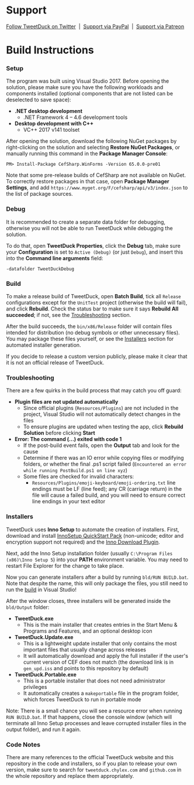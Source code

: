 # Support

[Follow TweetDuck on Twitter](https://twitter.com/TryMyAwesomeApp) &nbsp;|&nbsp; [Support via PayPal](https://paypal.me/chylex) &nbsp;|&nbsp; [Support via Patreon](https://www.patreon.com/chylex)

# Build Instructions

### Setup

The program was built using Visual Studio 2017. Before opening the solution, please make sure you have the following workloads and components installed (optional components that are not listed can be deselected to save space):
* **.NET desktop development**
  * .NET Framework 4 – 4.6 development tools
* **Desktop development with C++**
  * VC++ 2017 v141 toolset

After opening the solution, download the following NuGet packages by right-clicking on the solution and selecting **Restore NuGet Packages**, or manually running this command in the **Package Manager Console**:
```
PM> Install-Package CefSharp.WinForms -Version 65.0.0-pre01
```

Note that some pre-release builds of CefSharp are not available on NuGet. To correctly restore packages in that case, open **Package Manager Settings**, and add `https://www.myget.org/F/cefsharp/api/v3/index.json` to the list of package sources.

### Debug

It is recommended to create a separate data folder for debugging, otherwise you will not be able to run TweetDuck while debugging the solution.

To do that, open **TweetDuck Properties**, click the **Debug** tab, make sure your **Configuration** is set to `Active (Debug)` (or just `Debug`), and insert this into the **Command line arguments** field:
```
-datafolder TweetDuckDebug
```

### Build

To make a release build of TweetDuck, open **Batch Build**, tick all `Release` configurations except for the `UnitTest` project (otherwise the build will fail), and click **Rebuild**. Check the status bar to make sure it says **Rebuild All succeeded**; if not, see the [Troubleshooting](#troubleshooting) section.

After the build succeeds, the `bin/x86/Release` folder will contain files intended for distribution (no debug symbols or other unnecessary files). You may package these files yourself, or see the [Installers](#installers) section for automated installer generation.

If you decide to release a custom version publicly, please make it clear that it is not an official release of TweetDuck.

### Troubleshooting

There are a few quirks in the build process that may catch you off guard:

- **Plugin files are not updated automatically**
  - Since official plugins (`Resources/Plugins`) are not included in the project, Visual Studio will not automatically detect changes in the files
  - To ensure plugins are updated when testing the app, click **Rebuild Solution** before clicking **Start**
- **Error: The command (...) exited with code 1**
  - If the post-build event fails, open the **Output** tab and look for the cause
  - Determine if there was an IO error while copying files or modifying folders, or whether the final .ps1 script failed (`Encountered an error while running PostBuild.ps1 on line xyz`)
  - Some files are checked for invalid characters:
    - `Resources/Plugins/emoji-keyboard/emoji-ordering.txt` line endings must be LF (line feed); any CR (carriage return) in the file will cause a failed build, and you will need to ensure correct line endings in your text editor

### Installers

TweetDuck uses **Inno Setup** to automate the creation of installers. First, download and install [InnoSetup QuickStart Pack](http://www.jrsoftware.org/isdl.php) (non-unicode; editor and encryption support not required) and the [Inno Download Plugin](https://code.google.com/archive/p/inno-download-plugin).

Next, add the Inno Setup installation folder (usually `C:\Program Files (x86)\Inno Setup 5`) into your **PATH** environment variable. You may need to restart File Explorer for the change to take place.

Now you can generate installers after a build by running `bld/RUN BUILD.bat`. Note that despite the name, this will only package the files, you still need to run the [build](#build) in Visual Studio!

After the window closes, three installers will be generated inside the `bld/Output` folder:
* **TweetDuck.exe**
  * This is the main installer that creates entries in the Start Menu & Programs and Features, and an optional desktop icon
* **TweetDuck.Update.exe**
  * This is a lightweight update installer that only contains the most important files that usually change across releases
  * It will automatically download and apply the full installer if the user's current version of CEF does not match (the download link is in `gen_upd.iss` and points to this repository by default)
* **TweetDuck.Portable.exe**
  * This is a portable installer that does not need administrator privileges
  * It automatically creates a `makeportable` file in the program folder, which forces TweetDuck to run in portable mode

Note: There is a small chance you will see a resource error when running `RUN BUILD.bat`. If that happens, close the console window (which will terminate all Inno Setup processes and leave corrupted installer files in the output folder), and run it again.

### Code Notes

There are many references to the official TweetDuck website and this repository in the code and installers, so if you plan to release your own version, make sure to search for `tweetduck.chylex.com` and `github.com` in the whole repository and replace them appropriately.
